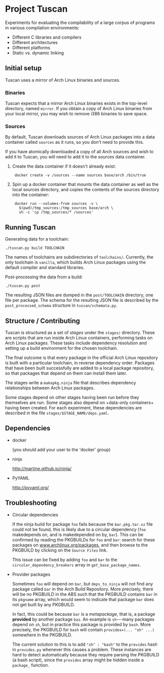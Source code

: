 Project Tuscan
==============

Experiments for evaluating the compilability of a large corpus of
programs in various compilation environments:

* Different C libraries and compilers
* Different architectures
* Different platforms
* Static vs. dynamic linking


Initial setup
-------------

Tuscan uses a mirror of Arch Linux binaries and sources.

### Binaries

Tuscan expects that a mirror Arch Linux binaries exists in the top-level
directory, named `mirror`. If you obtain a copy of Arch Linux binaries
from your local mirror, you may wish to remove i386 binaries to save
space.

### Sources

By default, Tuscan downloads sources of Arch Linux packages into a data
container called `sources` as it runs, so you don't need to provide
this.

If you have atomically downloaded a copy of all Arch sources and wish to
add it to Tuscan, you will need to add it to the sources data container.

1. Create the data container if it doesn't already exist:

        docker create -v /sources --name sources base/arch /bin/true

1. Spin up a docker container that mounts the data container as well as
   the local sources directory, and copies the contents of the sources
   directory into the container:

        docker run --volumes-from sources -v \
          $(pwd)/tmp_sources:/tmp_sources base/arch \
          sh -c 'cp /tmp_sources/* /sources'



Running Tuscan
--------------

Generating data for a toolchain:

    ./tuscan.py build TOOLCHAIN

The names of toolchains are subdirectories of `toolchains/`. Currently,
the only toolchain is `vanilla`, which builds Arch Linux packages using
the default compiler and standard libraries.

Post-processing the data from a build:

    ./tuscan.py post

The resulting JSON files are dumped in the `post/TOOLCHAIN` directory,
one file per package. The schema for the resulting JSON file is
described by the `post_processed_schema` structure in
`tuscan/schemata.py`.


Structure / Contributing
------------------------

Tuscan is structured as a set of *stages* under the `stages/` directory.
These are scripts that are run inside Arch Linux containers, performing
tasks on Arch Linux packages. These tasks include dependency resolution
and setting up a build environment for the chosen toolchain.

The final outcome is that every package in the official Arch Linux
repository is built with a particular toolchain, in reverse dependency
order. Packages that have been built successfully are added to a local
package repository, so that packages that depend on them can install
them later.

The stages write a `makepkg.ninja` file that describes dependency
relationships between Arch Linux packages.

Some stages depend on other stages having been run before they
themselves are run. Some stages also depend on +data-only containers+
having been created. For each experiment, these dependencies are
described in the file `stages/$STAGE_NAME/deps.yaml`.


Dependencies
------------

*   docker

    (you should add your user to the 'docker' group)

*   ninja

    http://martine.github.io/ninja/

*   PyYAML

    http://pyyaml.org/


Troubleshooting
---------------

* Circular dependencies

  If the ninja build for package `foo` fails because the
  `bar.pkg.tar.xz` file could not be found, this is likely due to a
  circular dependency (`foo` makedepends on, and is makedepended on by,
  `bar`). This can be confirmed by reading the PKGBUILDs for `foo` and
  `bar`: search for these packages on www.archlinux.org/packages, and
  then browse to the PKGBUILD by clicking on the `Source Files` link.

  This issue can be fixed by adding `foo` and `bar` to the
  `circular_dependency_breakers` array in `get_base_package_names`.

* Provider packages

  Sometimes `foo` will depend on `bar`, but `deps_to_ninja` will not
  find any package called `bar` in the Arch Build Repository. More
  precisely, there will be no PKGBUILD in the ABS such that the PKGBUILD
  contains `bar` in its `pkgname` array, which would seem to indicate
  that package `bar` does not get built by any PKGBUILD.

  In fact, this could be because `bar` is a _metapackage_, that is, a
  package __provided__ by another package `baz`. An example is
  `sh`---many packages depend on `sh`, but in practice this package is
  provided by `bash`. More precisely, the PKGBUILD for `bash` will
  contain `provides=(... "sh" ...)` somewhere in the PKGBUILD.

  The current solution to this is to add `"sh" : "bash"` to the
  `provides` hash in `provides.py` whenever this causes a problem. These
  instances are hard to detect automatically because they require
  parsing the PKGBUILD (a bash script), since the `provides` array might
  be hidden inside a `package_` function.
